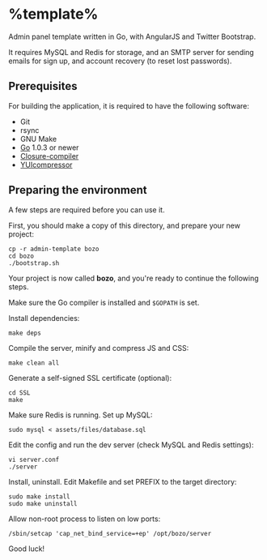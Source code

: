 # %template%

Admin panel template written in Go, with AngularJS and Twitter Bootstrap.

It requires MySQL and Redis for storage, and an SMTP server for sending emails
for sign up, and account recovery (to reset lost passwords).

## Prerequisites

For building the application, it is required to have the following software:

- Git
- rsync
- GNU Make
- [Go](http://golang.org) 1.0.3 or newer
- [Closure-compiler](https://developers.google.com/closure/compiler/)
- [YUIcompressor](http://yui.github.io/yuicompressor/)

## Preparing the environment

A few steps are required before you can use it.

First, you should make a copy of this directory, and prepare your new
project:

	cp -r admin-template bozo
	cd bozo
	./bootstrap.sh

Your project is now called **bozo**, and you're ready to continue the
following steps.

Make sure the Go compiler is installed and ``$GOPATH`` is set.

Install dependencies:

	make deps

Compile the server, minify and compress JS and CSS:

	make clean all

Generate a self-signed SSL certificate (optional):

	cd SSL
	make

Make sure Redis is running. Set up MySQL:

	sudo mysql < assets/files/database.sql

Edit the config and run the dev server (check MySQL and Redis settings):

	vi server.conf
	./server

Install, uninstall. Edit Makefile and set PREFIX to the target directory:

	sudo make install
	sudo make uninstall

Allow non-root process to listen on low ports:

	/sbin/setcap 'cap_net_bind_service=+ep' /opt/bozo/server

Good luck!
